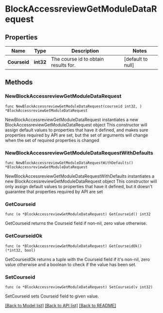 # BlockAccessreviewGetModuleDataRequest

## Properties

Name | Type | Description | Notes
------------ | ------------- | ------------- | -------------
**Courseid** | **int32** | The course id to obtain results for. | [default to null]

## Methods

### NewBlockAccessreviewGetModuleDataRequest

`func NewBlockAccessreviewGetModuleDataRequest(courseid int32, ) *BlockAccessreviewGetModuleDataRequest`

NewBlockAccessreviewGetModuleDataRequest instantiates a new BlockAccessreviewGetModuleDataRequest object
This constructor will assign default values to properties that have it defined,
and makes sure properties required by API are set, but the set of arguments
will change when the set of required properties is changed

### NewBlockAccessreviewGetModuleDataRequestWithDefaults

`func NewBlockAccessreviewGetModuleDataRequestWithDefaults() *BlockAccessreviewGetModuleDataRequest`

NewBlockAccessreviewGetModuleDataRequestWithDefaults instantiates a new BlockAccessreviewGetModuleDataRequest object
This constructor will only assign default values to properties that have it defined,
but it doesn't guarantee that properties required by API are set

### GetCourseid

`func (o *BlockAccessreviewGetModuleDataRequest) GetCourseid() int32`

GetCourseid returns the Courseid field if non-nil, zero value otherwise.

### GetCourseidOk

`func (o *BlockAccessreviewGetModuleDataRequest) GetCourseidOk() (*int32, bool)`

GetCourseidOk returns a tuple with the Courseid field if it's non-nil, zero value otherwise
and a boolean to check if the value has been set.

### SetCourseid

`func (o *BlockAccessreviewGetModuleDataRequest) SetCourseid(v int32)`

SetCourseid sets Courseid field to given value.



[[Back to Model list]](../README.md#documentation-for-models) [[Back to API list]](../README.md#documentation-for-api-endpoints) [[Back to README]](../README.md)



